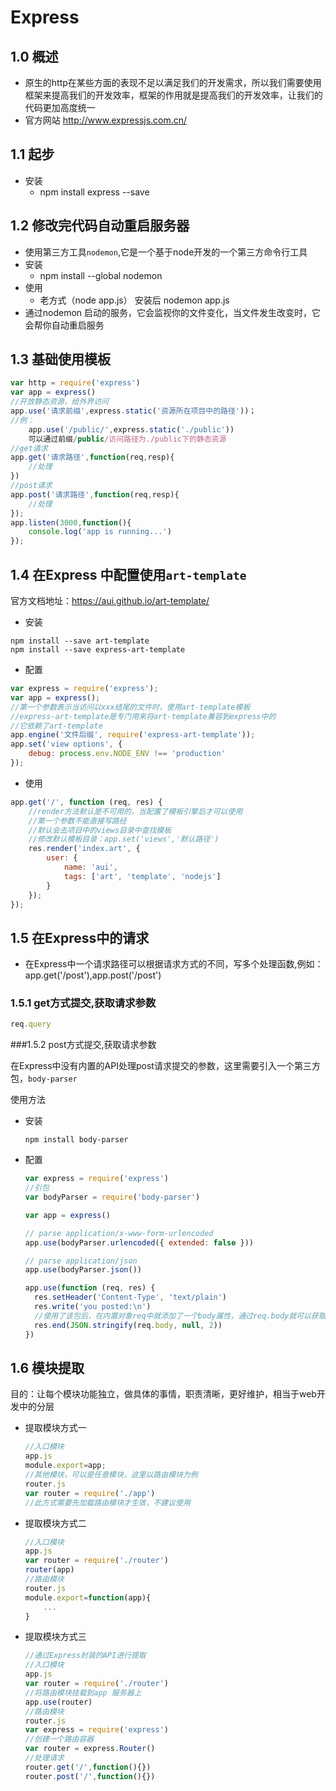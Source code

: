 # Express

## 1.0 概述

- 原生的http在某些方面的表现不足以满足我们的开发需求，所以我们需要使用框架来提高我们的开发效率，框架的作用就是提高我们的开发效率，让我们的代码更加高度统一
- 官方网站 http://www.expressjs.com.cn/

## 1.1 起步

- 安装
  - npm install express --save

## 1.2 修改完代码自动重启服务器

- 使用第三方工具`nodemon`,它是一个基于node开发的一个第三方命令行工具
- 安装
  - npm install --global nodemon
- 使用
  - 老方式（node app.js） 安装后 nodemon app.js
- 通过nodemon 启动的服务，它会监视你的文件变化，当文件发生改变时，它会帮你自动重启服务

## 1.3 基础使用模板

```javascript
var http = require('express')
var app = express()
//开放静态资源，给外界访问
app.use('请求前缀',express.static('资源所在项目中的路径'))；
//例：
    app.use('/public/',express.static('./public'))
	可以通过前缀/public/访问路径为./public下的静态资源
//get请求
app.get('请求路径',function(req,resp){
    //处理
})
//post请求
app.post('请求路径',function(req,resp){
    //处理
});
app.listen(3000,function(){
    console.log('app is running...')
});
```

## 1.4 在Express 中配置使用`art-template`

官方文档地址：https://aui.github.io/art-template/

- 安装

```shell
npm install --save art-template
npm install --save express-art-template		
```

- 配置

```javascript
var express = require('express');
var app = express();
//第一个参数表示当访问以xxx结尾的文件时，使用art-template模板
//express-art-template是专门用来将art-template兼容到express中的
//它依赖了art-template
app.engine('文件后缀', require('express-art-template'));
app.set('view options', {
    debug: process.env.NODE_ENV !== 'production'
});
```

- 使用

```javascript
app.get('/', function (req, res) {
	//render方法默认是不可用的，当配置了模板引擎后才可以使用
    //第一个参数不能直接写路经
    //默认会去项目中的views目录中查找模板
    //修改默认模板目录：app.set('views','默认路径')
    res.render('index.art', {
        user: {
            name: 'aui',
            tags: ['art', 'template', 'nodejs']
        }
    });
});
```

## 1.5 在Express中的请求

- 在Express中一个请求路径可以根据请求方式的不同，写多个处理函数,例如：app.get('/post'),app.post('/post')

### 1.5.1 get方式提交,获取请求参数

```javascript
req.query	
```

###1.5.2 post方式提交,获取请求参数

在Express中没有内置的API处理post请求提交的参数，这里需要引入一个第三方包，`body-parser`

使用方法

- 安装

  ```shell
  npm install body-parser
  ```

- 配置

  ```javascript
  var express = require('express')
  //引包
  var bodyParser = require('body-parser')
  
  var app = express()
  
  // parse application/x-www-form-urlencoded
  app.use(bodyParser.urlencoded({ extended: false }))
  
  // parse application/json
  app.use(bodyParser.json())
  
  app.use(function (req, res) {
    res.setHeader('Content-Type', 'text/plain')
    res.write('you posted:\n')
    //使用了该包后，在内置对象req中就添加了一个body属性，通过req.body就可以获取到post提交的参数
    res.end(JSON.stringify(req.body, null, 2))
  })
  ```

## 1.6 模块提取

目的：让每个模块功能独立，做具体的事情，职责清晰，更好维护，相当于web开发中的分层

- 提取模块方式一

  ```javascript
  //入口模块
  app.js
  module.export=app;
  //其他模块，可以是任意模块，这里以路由模块为例
  router.js
  var router = require('./app')
  //此方式需要先加载路由模块才生效，不建议使用
  ```

- 提取模块方式二

  ```javascript
  //入口模块
  app.js
  var router = require('./router')
  router(app)
  //路由模块
  router.js
  module.export=function(app){
      ...
  }
  ```

- 提取模块方式三

  ```javascript
  //通过Express封装的API进行提取
  //入口模块
  app.js
  var router = require('./router')
  //将路由模块挂载到app 服务器上
  app.use(router)
  //路由模块
  router.js
  var express = require('express')
  //创建一个路由容器
  var router = express.Router()
  //处理请求
  router.get('/',function(){})
  router.post('/',function(){})
  
  ```

  

